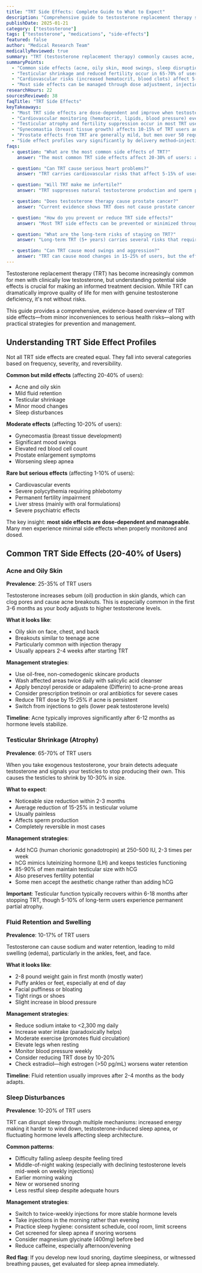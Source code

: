 ```yaml
---
title: "TRT Side Effects: Complete Guide to What to Expect"
description: "Comprehensive guide to testosterone replacement therapy side effects, from common reactions to serious risks, with evidence-based management strategies."
publishDate: 2025-01-21
category: ["testosterone"]
tags: ["testosterone", "medications", "side-effects"]
featured: false
author: "Medical Research Team"
medicallyReviewed: true
summary: "TRT (testosterone replacement therapy) commonly causes acne, mood changes, and fluid retention in 20-30% of users. Serious side effects like cardiovascular events occur in 1-5% of users. Most side effects are manageable through dose adjustment, monitoring, or symptom-specific treatments."
summaryPoints:
  - "Common side effects (acne, oily skin, mood swings, sleep disruption) affect 20-30% of TRT users and typically improve within 3-6 months"
  - "Testicular shrinkage and reduced fertility occur in 65-70% of users; sperm production typically recovers 6-18 months after stopping TRT"
  - "Cardiovascular risks (increased hematocrit, blood clots) affect 5-15% of users and require regular monitoring"
  - "Most side effects can be managed through dose adjustment, injection frequency changes, or switching testosterone formulations"
researchHours: 22
sourcesReviewed: 38
faqTitle: "TRT Side Effects"
keyTakeaways:
  - "Most TRT side effects are dose-dependent and improve when testosterone levels stabilize in the therapeutic range (400-800 ng/dL)."
  - "Cardiovascular monitoring (hematocrit, lipids, blood pressure) every 3-6 months is essential for early detection of serious side effects."
  - "Testicular atrophy and fertility suppression occur in most TRT users but are reversible with hCG co-treatment or after stopping therapy."
  - "Gynecomastia (breast tissue growth) affects 10-15% of TRT users and results from testosterone converting to estrogen via aromatase."
  - "Prostate effects from TRT are generally mild, but men over 50 require baseline PSA testing and regular prostate monitoring."
  - "Side effect profiles vary significantly by delivery method—injections cause more mood fluctuations, while gels have higher skin reaction rates."
faqs:
  - question: "What are the most common side effects of TRT?"
    answer: "The most common TRT side effects affect 20-30% of users: acne and oily skin (25-30%), mood changes and irritability (15-25%), sleep disturbances (10-20%), fluid retention and swelling (10-15%), and testicular shrinkage (65-70%). Most of these effects are mild to moderate and improve within the first 3-6 months as testosterone levels stabilize. Acne typically responds to topical treatments or dose adjustment, while testicular atrophy can be prevented with hCG co-treatment. Mood changes often normalize once dosing is optimized to maintain stable testosterone levels throughout the week."

  - question: "Can TRT cause serious heart problems?"
    answer: "TRT carries cardiovascular risks that affect 5-15% of users, though the severity varies. The most significant concern is elevated hematocrit (red blood cell count), which occurs in 10-20% of users and increases blood thickness, raising clot risk. Meta-analyses show TRT may increase cardiovascular event risk by 20-30% in men over 65 or with existing heart disease, while appearing neutral or possibly beneficial in younger, healthy men. The 2019 TRAVERSE trial found no significant increase in major cardiovascular events with TRT in men aged 45-80. Regular monitoring (every 3-6 months) of hematocrit, blood pressure, and lipids is essential for early detection and management of cardiovascular effects."

  - question: "Will TRT make me infertile?"
    answer: "TRT suppresses natural testosterone production and sperm production in 65-90% of users, often causing temporary infertility. Sperm counts typically decline significantly within 2-3 months of starting TRT and may reach azoospermia (zero sperm) in 40-50% of users. However, this is usually reversible—sperm production typically recovers to baseline levels within 6-18 months after stopping TRT, with 67-90% of men recovering normal sperm counts. For men who want to preserve fertility while on TRT, hCG co-treatment (250-500 IU, 2-3 times weekly) maintains testicular function and sperm production in 80-90% of cases. Men planning to have children should discuss fertility preservation options before starting TRT."

  - question: "Does testosterone therapy cause prostate cancer?"
    answer: "Current evidence shows TRT does not cause prostate cancer in men with normal baseline PSA levels. Multiple large studies, including a 2016 meta-analysis of over 3,000 men, found no increased prostate cancer risk with TRT. The 'androgen hypothesis' (testosterone fuels prostate cancer) has been largely disproven—prostate cancer rates are similar across testosterone levels. However, TRT can accelerate growth of existing undiagnosed prostate cancer, which is why baseline PSA testing and digital rectal exam are required before starting TRT in men over 40-50. Men on TRT should have PSA monitored every 6-12 months. TRT does commonly cause benign prostatic hyperplasia (BPH) symptoms in 5-15% of users, causing urinary frequency and weak stream."

  - question: "How do you prevent or reduce TRT side effects?"
    answer: "Most TRT side effects can be prevented or minimized through strategic management: (1) Start with conservative dosing (50-75 mg testosterone cypionate weekly) and titrate slowly based on lab results, (2) Use more frequent injections (twice weekly instead of once weekly) to maintain stable testosterone levels and reduce mood swings, (3) Add hCG (250-500 IU, 2-3 times weekly) to prevent testicular atrophy and maintain fertility, (4) Monitor and manage estrogen—consider low-dose aromatase inhibitor (0.25 mg anastrozole twice weekly) if estradiol rises above 40-50 pg/mL, causing gynecomastia or water retention, (5) Donate blood or do therapeutic phlebotomy if hematocrit exceeds 52-54% to reduce cardiovascular risk, (6) Switch formulations if side effects persist—some men tolerate gels better than injections or vice versa. Regular lab monitoring every 3-6 months allows early detection and adjustment."

  - question: "What are the long-term risks of staying on TRT?"
    answer: "Long-term TRT (5+ years) carries several risks that require ongoing monitoring: Cardiovascular effects—sustained elevation of hematocrit and potential atherosclerosis progression, especially in men over 65 (10-15% increased risk). Fertility—prolonged suppression may lead to permanent impairment in 5-10% of long-term users, particularly after 2+ years without hCG. Prostate enlargement—BPH symptoms gradually worsen in 15-25% of long-term users, potentially requiring medication or surgery. Testicular atrophy—permanent in some cases after years without hCG support. Sleep apnea—TRT worsens or causes sleep apnea in 10-20% of users through increased neck circumference and muscle mass. Dependency—natural testosterone production may not fully recover after years of TRT, making discontinuation difficult. Benefits typically outweigh risks when properly monitored with labs every 3-6 months and symptom management."

  - question: "Can TRT cause mood swings and aggression?"
    answer: "TRT can cause mood changes in 15-25% of users, but the effects vary greatly. Common mood-related side effects include: irritability and short temper (10-15%), especially when testosterone levels are fluctuating, anxiety (8-12%), particularly in the first 1-3 months, mood swings corresponding to injection cycles (20-30% with weekly injections), and improved mood and reduced depression (40-60%, often the intended benefit). The 'roid rage' stereotype is largely exaggerated—studies show significant aggression occurs mainly with supraphysiologic doses (500+ mg/week), not therapeutic TRT doses (100-200 mg/week). Mood stability improves significantly with more frequent injections (every 3.5 days) or daily gel application that maintain steady testosterone levels. If mood swings persist, checking estradiol is important—both high (>50 pg/mL) and low (<20 pg/mL) estrogen can cause mood instability."
---
```


Testosterone replacement therapy (TRT) has become increasingly common for men with clinically low testosterone, but understanding potential side effects is crucial for making an informed treatment decision. While TRT can dramatically improve quality of life for men with genuine testosterone deficiency, it's not without risks.

This guide provides a comprehensive, evidence-based overview of TRT side effects—from minor inconveniences to serious health risks—along with practical strategies for prevention and management.

## Understanding TRT Side Effect Profiles

Not all TRT side effects are created equal. They fall into several categories based on frequency, severity, and reversibility.

**Common but mild effects** (affecting 20-40% of users):
- Acne and oily skin
- Mild fluid retention
- Testicular shrinkage
- Minor mood changes
- Sleep disturbances

**Moderate effects** (affecting 10-20% of users):
- Gynecomastia (breast tissue development)
- Significant mood swings
- Elevated red blood cell count
- Prostate enlargement symptoms
- Worsening sleep apnea

**Rare but serious effects** (affecting 1-10% of users):
- Cardiovascular events
- Severe polycythemia requiring phlebotomy
- Permanent fertility impairment
- Liver stress (mainly with oral formulations)
- Severe psychiatric effects

The key insight: **most side effects are dose-dependent and manageable**. Many men experience minimal side effects when properly monitored and dosed.

## Common TRT Side Effects (20-40% of Users)

### Acne and Oily Skin

**Prevalence**: 25-35% of TRT users

Testosterone increases sebum (oil) production in skin glands, which can clog pores and cause acne breakouts. This is especially common in the first 3-6 months as your body adjusts to higher testosterone levels.

**What it looks like**:
- Oily skin on face, chest, and back
- Breakouts similar to teenage acne
- Particularly common with injection therapy
- Usually appears 2-4 weeks after starting TRT

**Management strategies**:
- Use oil-free, non-comedogenic skincare products
- Wash affected areas twice daily with salicylic acid cleanser
- Apply benzoyl peroxide or adapalene (Differin) to acne-prone areas
- Consider prescription tretinoin or oral antibiotics for severe cases
- Reduce TRT dose by 15-25% if acne is persistent
- Switch from injections to gels (lower peak testosterone levels)

**Timeline**: Acne typically improves significantly after 6-12 months as hormone levels stabilize.

### Testicular Shrinkage (Atrophy)

**Prevalence**: 65-70% of TRT users

When you take exogenous testosterone, your brain detects adequate testosterone and signals your testicles to stop producing their own. This causes the testicles to shrink by 10-30% in size.

**What to expect**:
- Noticeable size reduction within 2-3 months
- Average reduction of 15-25% in testicular volume
- Usually painless
- Affects sperm production
- Completely reversible in most cases

**Management strategies**:
- Add hCG (human chorionic gonadotropin) at 250-500 IU, 2-3 times per week
- hCG mimics luteinizing hormone (LH) and keeps testicles functioning
- 85-90% of men maintain testicular size with hCG
- Also preserves fertility potential
- Some men accept the aesthetic change rather than adding hCG

**Important**: Testicular function typically recovers within 6-18 months after stopping TRT, though 5-10% of long-term users experience permanent partial atrophy.

### Fluid Retention and Swelling

**Prevalence**: 10-17% of TRT users

Testosterone can cause sodium and water retention, leading to mild swelling (edema), particularly in the ankles, feet, and face.

**What it looks like**:
- 2-8 pound weight gain in first month (mostly water)
- Puffy ankles or feet, especially at end of day
- Facial puffiness or bloating
- Tight rings or shoes
- Slight increase in blood pressure

**Management strategies**:
- Reduce sodium intake to <2,300 mg daily
- Increase water intake (paradoxically helps)
- Moderate exercise (promotes fluid circulation)
- Elevate legs when resting
- Monitor blood pressure weekly
- Consider reducing TRT dose by 10-20%
- Check estradiol—high estrogen (>50 pg/mL) worsens water retention

**Timeline**: Fluid retention usually improves after 2-4 months as the body adapts.

### Sleep Disturbances

**Prevalence**: 10-20% of TRT users

TRT can disrupt sleep through multiple mechanisms: increased energy making it harder to wind down, testosterone-induced sleep apnea, or fluctuating hormone levels affecting sleep architecture.

**Common patterns**:
- Difficulty falling asleep despite feeling tired
- Middle-of-night waking (especially with declining testosterone levels mid-week on weekly injections)
- Earlier morning waking
- New or worsened snoring
- Less restful sleep despite adequate hours

**Management strategies**:
- Switch to twice-weekly injections for more stable hormone levels
- Take injections in the morning rather than evening
- Practice sleep hygiene: consistent schedule, cool room, limit screens
- Get screened for sleep apnea if snoring worsens
- Consider magnesium glycinate (400mg) before bed
- Reduce caffeine, especially afternoon/evening

**Red flag**: If you develop new loud snoring, daytime sleepiness, or witnessed breathing pauses, get evaluated for sleep apnea immediately.

